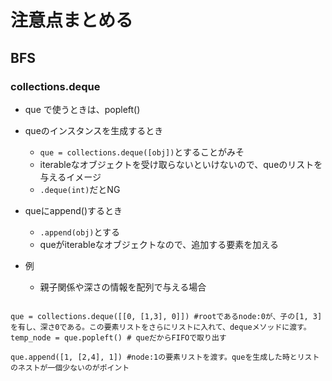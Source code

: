 # 注意点まとめる

## BFS

### collections.deque
* que で使うときは、popleft()
* queのインスタンスを生成するとき
  * `que = collections.deque([obj])`とすることがみそ
  * iterableなオブジェクトを受け取らないといけないので、queのリストを与えるイメージ
  * `.deque(int)`だとNG
* queにappend()するとき
  * `.append(obj)`とする
  * queがiterableなオブジェクトなので、追加する要素を加える

* 例
  * 親子関係や深さの情報を配列で与える場合

``` python3

que = collections.deque([[0, [1,3], 0]]) #rootであるnode:0が、子の[1, 3]を有し、深さ0である。この要素リストをさらにリストに入れて、dequeメソッドに渡す。
temp_node = que.popleft() # queだからFIFOで取り出す

que.append([1, [2,4], 1]) #node:1の要素リストを渡す。queを生成した時とリストのネストが一個少ないのがポイント

```